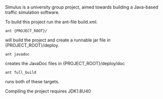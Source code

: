Simulus is a university group project, aimed towards building a Java-based traffic simulation software.

To build this project run the ant-file build.xml.

```
ant {PROJECT_ROOT}/
``` 
will build the project and create a runnable jar file in {PROJECT_ROOT}/deploy.

```
ant javadoc
```
creates the JavaDoc files in {PROJECT_ROOT}/deploy/doc

```
ant full_build
```
runs both of these targets.

Compiling the project requires JDK1.8U40
